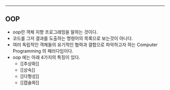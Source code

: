 
---

## OOP

- oop란 객체 지향 프로그래밍을 말하는 것이다.
- 코드를 그저 결과를 도출하는 명령어의 목록으로 보는것이 아니다.
- 여러 독립적인 객체들의 유기적인 협력과 결합으로 파악하고자 하는 Computer Programming 의 패러다임이다.
- oop 에는 아래 4가지의 특징이 있다.
	- [[추상화]]
	- [[상속]]
	- [[다형성]]
	- [[캡슐화]]
